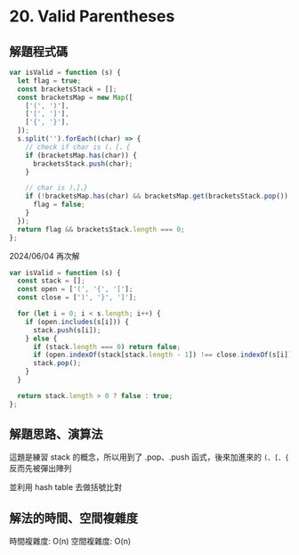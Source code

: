 # 20. Valid Parentheses

## 解題程式碼

```javascript
var isValid = function (s) {
  let flag = true;
  const bracketsStack = [];
  const bracketsMap = new Map([
    ['(', ')'],
    ['[', ']'],
    ['{', '}'],
  ]);
  s.split('').forEach((char) => {
    // check if char is (、[、{
    if (bracketsMap.has(char)) {
      bracketsStack.push(char);
    }

    // char is )、]、}
    if (!bracketsMap.has(char) && bracketsMap.get(bracketsStack.pop()) !== char) {
      flag = false;
    }
  });
  return flag && bracketsStack.length === 0;
};
```

2024/06/04 再次解

```javascript
var isValid = function (s) {
  const stack = [];
  const open = ['(', '{', '['];
  const close = [')', '}', ']'];

  for (let i = 0; i < s.length; i++) {
    if (open.includes(s[i])) {
      stack.push(s[i]);
    } else {
      if (stack.length === 0) return false;
      if (open.indexOf(stack[stack.length - 1]) !== close.indexOf(s[i])) return false;
      stack.pop();
    }
  }

  return stack.length > 0 ? false : true;
};
```

## 解題思路、演算法

這題是練習 stack 的概念，所以用到了 .pop、.push 函式，後來加進來的 `(、[、{` 反而先被彈出陣列

並利用 hash table 去做括號比對

## 解法的時間、空間複雜度

時間複雜度: O(n)
空間複雜度: O(n)
